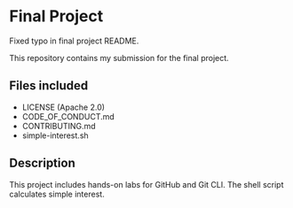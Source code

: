 # Final Project

Fixed typo in final project README.

This repository contains my submission for the final project. 

## Files included
- LICENSE (Apache 2.0)
- CODE_OF_CONDUCT.md
- CONTRIBUTING.md
- simple-interest.sh

## Description
This project includes hands-on labs for GitHub and Git CLI. The shell script calculates simple interest.
